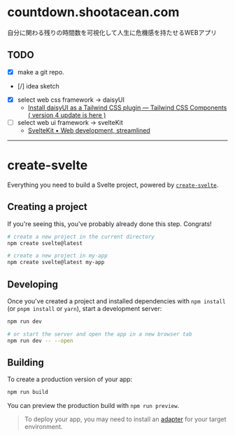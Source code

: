 # countdown.shootacean.com

自分に関わる残りの時間数を可視化して人生に危機感を持たせるWEBアプリ

## TODO

- [x] make a git repo.
- [/] idea sketch
- [x] select web css framework -> daisyUI
    - [Install daisyUI as a Tailwind CSS plugin — Tailwind CSS Components ( version 4 update is here )](https://daisyui.com/docs/install/)
- [ ] select web ui framework -> svelteKit
    - [SvelteKit • Web development, streamlined](https://kit.svelte.dev/)

---

# create-svelte

Everything you need to build a Svelte project, powered by [`create-svelte`](https://github.com/sveltejs/kit/tree/main/packages/create-svelte).

## Creating a project

If you're seeing this, you've probably already done this step. Congrats!

```bash
# create a new project in the current directory
npm create svelte@latest

# create a new project in my-app
npm create svelte@latest my-app
```

## Developing

Once you've created a project and installed dependencies with `npm install` (or `pnpm install` or `yarn`), start a development server:

```bash
npm run dev

# or start the server and open the app in a new browser tab
npm run dev -- --open
```

## Building

To create a production version of your app:

```bash
npm run build
```

You can preview the production build with `npm run preview`.

> To deploy your app, you may need to install an [adapter](https://kit.svelte.dev/docs/adapters) for your target environment.
